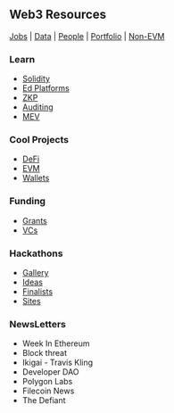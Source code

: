 ## Web3 Resources 

[Jobs](https://github.com/nullity00/web3-resources/blob/main/Other/Jobs.md) | [Data](https://github.com/nullity00/web3-resources/blob/main/Data/Sites.md) | [People](https://twitter.com/nullity00/following) | [Portfolio](https://github.com/nullity00/web3-resources/blob/main/Other/Portfolio.md) | [Non-EVM](https://github.com/nullity00/web3-resources/blob/main/Other/Non-EVM.md) 

### Learn
- [Solidity](https://github.com/nullity00/web3-resources/blob/main/Learning/SolidityResources.md)
- [Ed Platforms](https://github.com/nullity00/web3-resources/blob/main/Learning/Ed%20platforms.md)
- [ZKP](https://github.com/nullity00/web3-resources/blob/main/Learning/ZK/Resources.md)
- [Auditing](https://github.com/nullity00/web3-resources/blob/main/Learning/Audits-Security.md)
- [MEV](https://github.com/nullity00/web3-resources/blob/main/Learning/MEV-Bots.md)


### Cool Projects

- [DeFi](https://github.com/nullity00/web3-resources/blob/main/Cool%20Projects/DeFi.md)
- [EVM](https://github.com/nullity00/web3-resources/blob/main/Cool%20Projects/EVM.md)
- [Wallets](https://github.com/nullity00/web3-resources/blob/main/Cool%20Projects/Wallet.md)

### Funding

- [Grants](https://github.com/nullity00/web3-resources/blob/main/Funding/Grants.md)
- [VCs](https://github.com/nullity00/web3-resources/blob/main/Funding/VCs.md)

### Hackathons

- [Gallery](https://github.com/nullity00/Hackathon-projects)
- [Ideas](https://github.com/nullity00/web3-resources/blob/main/Hackathon/Ideas.md)
- [Finalists](https://github.com/nullity00/web3-resources/blob/main/Hackathon/Winners.md)
- [Sites](https://github.com/nullity00/web3-resources/blob/main/Hackathon/Sites.md)

### NewsLetters
- Week In Ethereum
- Block threat
- Ikigai - Travis Kling
- Developer DAO
- Polygon Labs
- Filecoin News
- The Defiant


